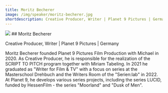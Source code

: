 ```yaml
---
title: Moritz Becherer
image: /img/speaker/moritz-becherer.jpg
shortdescription: Creative Producer, Writer | Planet 9 Pictures | Germany
---
```

<img src="/img/speaker/moritz-becherer.jpg">
## Moritz Becherer

Creative Producer, Writer | Planet 9 Pictures | Germany

Moritz Becherer founded Planet 9 Pictures Film Production with Michael in 2020. As Creative Producer, he is responsible for the realization of the SCRIPT TO PITCH program together with Miriam Tabeling. In 2021 he graduated as "Writer for Film & TV" with a focus on series at the Masterschool Drehbuch and the Writers Room of the "Serien:lab" in 2022. At Planet 9, he develops various series projects, including the series LUCID, funded by HessenFilm - the series "Moorland" and "Dusk of Men".